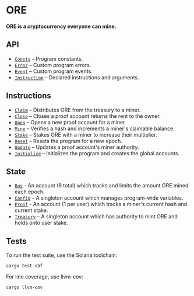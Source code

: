 # ORE

**ORE is a cryptocurrency everyone can mine.**


## API
- [`Consts`](api/src/consts.rs) – Program constants.
- [`Error`](api/src/error.rs) – Custom program errors.
- [`Event`](api/src/error.rs) – Custom program events.
- [`Instruction`](api/src/instruction.rs) – Declared instructions and arguments.

## Instructions
- [`Claim`](program/src/claim.rs) – Distributes ORE from the treasury to a miner.
- [`Close`](program/src/close.rs) – Closes a proof account returns the rent to the owner.
- [`Open`](program/src/open.rs) – Opens a new proof account for a miner.
- [`Mine`](program/src/mine.rs) – Verifies a hash and increments a miner's claimable balance.
- [`Stake`](program/src/stake.rs) – Stakes ORE with a miner to increase their multiplier.
- [`Reset`](program/src/reset.rs) – Resets the program for a new epoch.
- [`Update`](program/src/update.rs) – Updates a proof account's miner authority.
- [`Initialize`](program/src/initialize.rs) – Initializes the program and creates the global accounts.

## State
 - [`Bus`](api/src/state/bus.rs) - An account (8 total) which tracks and limits the amount ORE mined each epoch.
 - [`Config`](api/src/state/config.rs) – A singleton account which manages program-wide variables.
 - [`Proof`](api/src/state/proof.rs) - An account (1 per user) which tracks a miner's current hash and current stake.
 - [`Treasury`](api/src/state/treasury.rs) – A singleton account which has authority to mint ORE and holds onto user stake.


## Tests

To run the test suite, use the Solana toolchain: 

```
cargo test-sbf
```

For line coverage, use llvm-cov:

```
cargo llvm-cov
```
